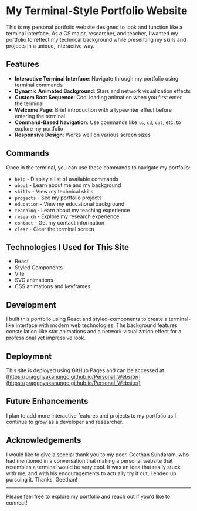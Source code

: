 # My Terminal-Style Portfolio Website

This is my personal portfolio website designed to look and function like a terminal interface. As a CS major, researcher, and teacher, I wanted my portfolio to reflect my technical background while presenting my skills and projects in a unique, interactive way.

## Features

- **Interactive Terminal Interface**: Navigate through my portfolio using terminal commands
- **Dynamic Animated Background**: Stars and network visualization effects
- **Custom Boot Sequence**: Cool loading animation when you first enter the terminal
- **Welcome Page**: Brief introduction with a typewriter effect before entering the terminal
- **Command-Based Navigation**: Use commands like `ls`, `cd`, `cat`, etc. to explore my portfolio
- **Responsive Design**: Works well on various screen sizes

## Commands

Once in the terminal, you can use these commands to navigate my portfolio:

- `help` - Display a list of available commands
- `about` - Learn about me and my background
- `skills` - View my technical skills
- `projects` - See my portfolio projects
- `education` - View my educational background
- `teaching` - Learn about my teaching experience
- `research` - Explore my research experience
- `contact` - Get my contact information
- `clear` - Clear the terminal screen

## Technologies I Used for This Site

- React
- Styled Components
- Vite
- SVG animations
- CSS animations and keyframes

## Development

I built this portfolio using React and styled-components to create a terminal-like interface with modern web technologies. The background features constellation-like star animations and a network visualization effect for a professional yet impressive look.

## Deployment

This site is deployed using GitHub Pages and can be accessed at [https://praggnyakanungo.github.io/Personal_Website/](https://praggnyakanungo.github.io/Personal_Website/)

## Future Enhancements

I plan to add more interactive features and projects to my portfolio as I continue to grow as a developer and researcher.

## Acknowledgements

I would like to give a special thank you to my peer, Geethan Sundaram, who had mentioned in a conversation that making a personal website that resembles a terminal would be very cool. It was an idea that really stuck with me, and with his encouragements to actually try it out, I ended up pursuing it. Thanks, Geethan! 

---

Please feel free to explore my portfolio and reach out if you'd like to connect!
